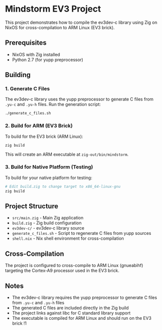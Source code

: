 # Mindstorm EV3 Project

This project demonstrates how to compile the ev3dev-c library using Zig on NixOS for cross-compilation to ARM Linux (EV3 brick).

## Prerequisites

- NixOS with Zig installed
- Python 2.7 (for yupp preprocessor)

## Building

### 1. Generate C Files

The ev3dev-c library uses the yupp preprocessor to generate C files from `.yu-c` and `.yu-h` files. Run the generation script:

```bash
./generate_c_files.sh
```

### 2. Build for ARM (EV3 Brick)

To build for the EV3 brick (ARM Linux):

```bash
zig build
```

This will create an ARM executable at `zig-out/bin/mindstorm`.

### 3. Build for Native Platform (Testing)

To build for your native platform for testing:

```bash
# Edit build.zig to change target to x86_64-linux-gnu
zig build
```

## Project Structure

- `src/main.zig` - Main Zig application
- `build.zig` - Zig build configuration
- `ev3dev-c/` - ev3dev-c library source
- `generate_c_files.sh` - Script to regenerate C files from yupp sources
- `shell.nix` - Nix shell environment for cross-compilation

## Cross-Compilation

The project is configured to cross-compile to ARM Linux (gnueabihf) targeting the Cortex-A9 processor used in the EV3 brick.

## Notes

- The ev3dev-c library requires the yupp preprocessor to generate C files from `.yu-c` and `.yu-h` files
- The generated C files are included directly in the Zig build
- The project links against libc for C standard library support
- The executable is compiled for ARM Linux and should run on the EV3 brick !1
